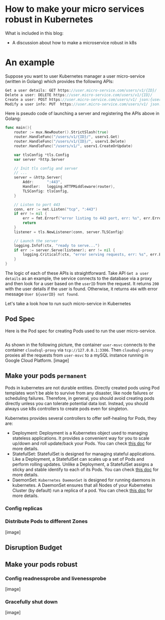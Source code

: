 # How to make your micro services robust in Kubernetes

What is included in this blog:

- A discussion about how to make a microservice robust in k8s

# An example

Suppose you want to user Kubernetes manager a user micro-service (written in Golang) which provides the following APIs:

```go
Get a user details: GET https://user.micro-service.com/users/v1/{ID}/
Delete a user: DELETE https://user.micro-service.com/users/v1/{ID}/
Create a user: POST https://user.micro-service.com/users/v1/ json:{user info}
Modify a user info: PUT  https://user.micro-service.com/users/v1/ json:{user info}
```

Here is pseudo code of launching a server and registering the APIs above in Golang:
```go
func main(){
	router := mux.NewRouter().StrictSlash(true)
	router.HandleFunc("/users/v1/{ID}/", userv1.Get)
	router.HandleFunc("/users/v1/{ID}/", userv1.Delete)
	router.HandleFunc("/users/v1/", userv1.CreateOrUpdate)

	var tlsConfig *tls.Config
	var server *http.Server

	// Init tls config and server
    // ...
	server = &http.Server{
        Addr:      ":443",
        Handler:   logging.HTTPMiddleware(router),
        TLSConfig: tlsConfig,
    }

    // Listen to port 443
    conn, err := net.Listen("tcp", ":443")
    if err != nil {
        err = fmt.Errorf("error listing to 443 port, err: %s", err.Error())
        return
    }
    listener = tls.NewListener(conn, server.TLSConfig)

    // Launch the server
    logging.Infof(ctx, "ready to serve...")
    if err := server.Serve(listener); err != nil {
        logging.Criticalf(ctx, "error serving requests, err: %s", err.Error())
    }
}
```

The logic of each of these APIs is straightforward. Take API `Get a user details` as an example, the service connects to the
database via a proxy and then look for a user based on the `userID` from the request. It returns `200` with the user details
if the user is found. Otherwise, it returns `404` with error message `User ${userID} not found`.

Let's take a look how to run such micro-service in Kubernetes

## Pod Spec

Here is the Pod spec for creating Pods used to run the user micro-service.

```yaml

```

As shown in the following picture, the container `user-msvc` connects to the container `cloudsql-proxy` via
`tcp://127.0.0.1:3306`. Then `cloudsql-proxy` proxies all the requests from `user-msvc` to a mySQL instance running
in Google Cloud Platform.
[image]


## Make your pods `permanent`

Pods in kubernetes are not durable entities. Directly created pods using Pod templates
won't be able to survive from any disaster, like node failures or scheduling failures. Therefore, in general, you should
avoid creating pods directly unless you can tolerate potential data lost. Instead, you should always use k8s controllers
to create pods even for singleton.

Kubernetes provides several controllers to offer self-healing for Pods, they are:
- Deployment: Deployment is a Kubernetes object used to managing stateless applications. It provides a convenient way
for you to scale up/down and roll update/back your Pods. You can check [this doc](https://kubernetes.io/docs/concepts/workloads/controllers/deployment/) for more details.
- StatefulSet: StatefulSet is designed for managing stateful applications. Like a Deployment, a StatefulSet can
scales up a set of Pods and perform rolling updates. Unlike a Deployment, a StatefulSet assigns a sticky and stable
identify to each of its Pods. You can check [this doc](https://kubernetes.io/docs/concepts/workloads/controllers/statefulset/) for more details.
- DaemonSet: `Kubernetes DaemonSet` is designed for running daemons in kubernetes.
A DaemonSet ensures that all Nodes of your Kubernetes Cluster (by default) run a replica of a pod. You can check
[this doc](https://kubernetes.io/docs/concepts/workloads/controllers/daemonset/) for more details.

### Config replicas


### Distribute Pods to different Zones

[image]

## Disruption Budget


## Make your pods robust


### Config readnessprobe and livenessprobe

[image]

### Gracefully shut down


[image]

